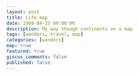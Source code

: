 ```yaml
---
layout: post
title: Life map
date: 1989-04-25 00:00:00
description: My way though continents on a map
tags: [wanders, travel, map]
categories: [wanders]
map: true
featured: true
giscus_comments: false
published: false
---
```


